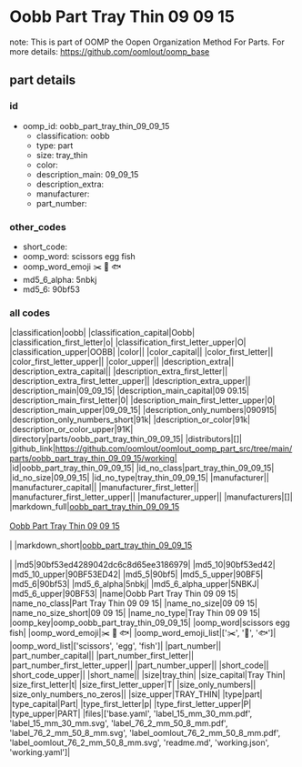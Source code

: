# Oobb Part Tray Thin 09 09 15  

note: This is part of OOMP the Oopen Organization Method For Parts. For more details: https://github.com/oomlout/oomp_base

##  part details





### id
* oomp_id: oobb_part_tray_thin_09_09_15
  * classification: oobb
  * type: part
  * size: tray_thin
  * color: 
  * description_main: 09_09_15
  * description_extra: 
  * manufacturer: 
  * part_number: 

### other_codes
* short_code: 
* oomp_word: scissors egg fish
* oomp_word_emoji :scissors: :egg: :fish:
* md5_6_alpha: 5nbkj
* md5_6: 90bf53

### all codes 
|classification|oobb|
|classification_capital|Oobb|
|classification_first_letter|o|
|classification_first_letter_upper|O|
|classification_upper|OOBB|
|color||
|color_capital||
|color_first_letter||
|color_first_letter_upper||
|color_upper||
|description_extra||
|description_extra_capital||
|description_extra_first_letter||
|description_extra_first_letter_upper||
|description_extra_upper||
|description_main|09_09_15|
|description_main_capital|09 09.15|
|description_main_first_letter|0|
|description_main_first_letter_upper|0|
|description_main_upper|09_09_15|
|description_only_numbers|090915|
|description_only_numbers_short|91k|
|description_or_color|91k|
|description_or_color_upper|91K|
|directory|parts/oobb_part_tray_thin_09_09_15|
|distributors|[]|
|github_link|https://github.com/oomlout/oomlout_oomp_part_src/tree/main/parts/oobb_part_tray_thin_09_09_15/working|
|id|oobb_part_tray_thin_09_09_15|
|id_no_class|part_tray_thin_09_09_15|
|id_no_size|09_09_15|
|id_no_type|tray_thin_09_09_15|
|manufacturer||
|manufacturer_capital||
|manufacturer_first_letter||
|manufacturer_first_letter_upper||
|manufacturer_upper||
|manufacturers|[]|
|markdown_full|[oobb_part_tray_thin_09_09_15](https://github.com/oomlout/oomlout_oomp_part_src/tree/main/parts/oobb_part_tray_thin_09_09_15/working)<br>[](https://github.com/oomlout/oomlout_oomp_part_src/tree/main/parts/oobb_part_tray_thin_09_09_15/working)<br>[Oobb Part Tray Thin 09 09 15](https://github.com/oomlout/oomlout_oomp_part_src/tree/main/parts/oobb_part_tray_thin_09_09_15/working)<br><br>|
|markdown_short|[oobb_part_tray_thin_09_09_15](https://github.com/oomlout/oomlout_oomp_part_src/tree/main/parts/oobb_part_tray_thin_09_09_15/working)<br><br>|
|md5|90bf53ed4289042dc6c8d65ee3186979|
|md5_10|90bf53ed42|
|md5_10_upper|90BF53ED42|
|md5_5|90bf5|
|md5_5_upper|90BF5|
|md5_6|90bf53|
|md5_6_alpha|5nbkj|
|md5_6_alpha_upper|5NBKJ|
|md5_6_upper|90BF53|
|name|Oobb Part Tray Thin 09 09 15|
|name_no_class|Part Tray Thin 09 09 15|
|name_no_size|09 09 15|
|name_no_size_short|09 09 15|
|name_no_type|Tray Thin 09 09 15|
|oomp_key|oomp_oobb_part_tray_thin_09_09_15|
|oomp_word|scissors egg fish|
|oomp_word_emoji|:scissors: :egg: :fish:|
|oomp_word_emoji_list|[':scissors:', ':egg:', ':fish:']|
|oomp_word_list|['scissors', 'egg', 'fish']|
|part_number||
|part_number_capital||
|part_number_first_letter||
|part_number_first_letter_upper||
|part_number_upper||
|short_code||
|short_code_upper||
|short_name||
|size|tray_thin|
|size_capital|Tray Thin|
|size_first_letter|t|
|size_first_letter_upper|T|
|size_only_numbers||
|size_only_numbers_no_zeros||
|size_upper|TRAY_THIN|
|type|part|
|type_capital|Part|
|type_first_letter|p|
|type_first_letter_upper|P|
|type_upper|PART|
|files|['base.yaml', 'label_15_mm_30_mm.pdf', 'label_15_mm_30_mm.svg', 'label_76_2_mm_50_8_mm.pdf', 'label_76_2_mm_50_8_mm.svg', 'label_oomlout_76_2_mm_50_8_mm.pdf', 'label_oomlout_76_2_mm_50_8_mm.svg', 'readme.md', 'working.json', 'working.yaml']|
